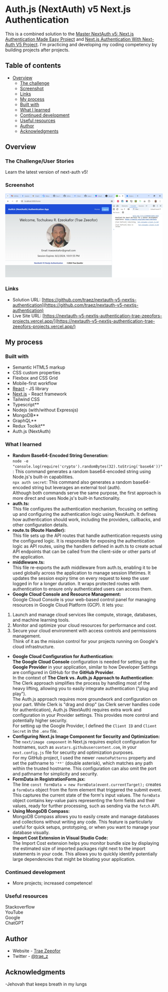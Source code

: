 # Auth.js (NextAuth) v5 Next.js Authentication

This is a combined solution to the [Master NextAuth v5: Next.js Authentication Made Easy Project](https://www.youtube.com/watch?v=4BjowsolXmw) and [Next.js Authentication With Next-Auth V5 Project](https://www.youtube.com/watch?v=O8Ae6MC5bf4). I'm practicing and developing my coding competency by building projects after projects.

## Table of contents

- [Overview](#overview)
  - [The challenge](#the-challenge)
  - [Screenshot](#screenshot)
  - [Links](#links)
  - [My process](#my-process)
  - [Built with](#built-with)
  - [What I learned](#what-i-learned)
  - [Continued development](#continued-development)
  - [Useful resources](#useful-resources)
  - [Author](#author)
  - [Acknowledgments](#acknowledgments)

## Overview

### The Challenge/User Stories

Learn the latest version of next-auth v5!

### Screenshot

![](public/screenshot-desktop.png)

### Links

- Solution URL: [https://github.com/traez/nextauth-v5-nextjs-authentication](https://github.com/traez/nextauth-v5-nextjs-authentication)
- Live Site URL: [https://nextauth-v5-nextjs-authentication-trae-zeeofors-projects.vercel.app/](https://nextauth-v5-nextjs-authentication-trae-zeeofors-projects.vercel.app/)

## My process

### Built with

- Semantic HTML5 markup
- CSS custom properties
- Flexbox and CSS Grid
- Mobile-first workflow
- [React](https://reactjs.org/) - JS library
- [Next.js](https://nextjs.org/) - React framework
- Tailwind CSS
- Typescript**
- Nodejs (with/without Expressjs)
- MongoDB**  
- GraphQL**    
- Redux Toolkit**  
- Auth.js (NextAuth)   

### What I learned
   
- **Random Base64-Encoded String Generation:**  
`node -e "console.log(require('crypto').randomBytes(32).toString('base64'))"`: This command generates a random base64-encoded string using Node.js's built-in capabilities.  
`npx auth secret`: This command also generates a random base64-encoded string but leverages an external tool (auth).  
Although both commands serve the same purpose, the first approach is more direct and uses Node.js's built-in functionality.
- **auth.ts:**  
This file configures the authentication mechanism, focusing on setting up and configuring the authentication logic using NextAuth. It defines how authentication should work, including the providers, callbacks, and other configuration details. 
- **route.ts (Route Handler):**  
This file sets up the API routes that handle authentication requests using the configured logic. It is responsible for exposing the authentication logic as API routes, using the handlers defined in auth.ts to create actual API endpoints that can be called from the client-side or other parts of the application. 
- **middleware.ts:**  
This file re-exports the auth middleware from auth.ts, enabling it to be used globally across the application to manage session lifetimes. It updates the session expiry time on every request to keep the user logged in for a longer duration. It wraps protected routes with authentication to ensure only authenticated users can access them.  
- **Google Cloud Console and Resource Management:**  
Google Cloud Console is your web-based control panel for managing resources in Google Cloud Platform (GCP). It lets you:  
1) Launch and manage cloud services like compute, storage, databases, and machine learning tools.  
2) Monitor and optimize your cloud resources for performance and cost.  
3) Secure your cloud environment with access controls and permissions management.  
Think of it as the mission control for your projects running on Google's cloud infrastructure.  
- **Google Cloud Configuration for Authentication:**    
**The Google Cloud Console** configuration is needed for setting up the **Google Provider** in your application, similar to how Developer Settings are configured in GitHub for the **GitHub Provider**.  
In the context of **The Clerk vs. Auth.js Approach to Authentication**:
The Clerk approach simplifies the process by handling most of the heavy lifting, allowing you to easily integrate authentication ("plug and play").  
The Auth.js approach requires more groundwork and configuration on your part. While Clerk is "drag and drop" (as Clerk server handles code for authentication), Auth.js (NextAuth) requires extra work and configuration in your Provider settings. This provides more control and potentially higher security.  
For setting up the Google Provider, I defined the `Client ID` and `Client Secret` in the `.env` file.
- **Configuring Next.js Image Component for Security and Optimization:**  
The `next/image component` in Next.js requires explicit configuration for hostnames, such as `avatars.githubusercontent.com`, in your `next.config.js` file for security and optimization purposes.  
For my GitHub project, I used the newer `remotePatterns` property and set the pathname to `'**'` (double asterisk), which matches any path within the trusted hostname. This configuration can also omit the port and pathname for simplicity and security.  
- **FormData in RegistrationForm.jsx:**   
The line `const formData = new FormData(event.currentTarget);` creates a `formData` object from the form element that triggered the submit event. This captures the current state of the form's input values. The `formData` object contains key-value pairs representing the form fields and their values, ready for further processing, such as sending via the `fetch` API. 
- **Using MongoDB Compass:**  
MongoDB Compass allows you to easily create and manage databases and collections without writing any code. This feature is particularly useful for quick setups, prototyping, or when you want to manage your database visually. 
- **Import Cost Extension in Visual Studio Code:**    
The Import Cost extension helps you monitor bundle size by displaying the estimated size of imported packages right next to the import statements in your code. This allows you to quickly identify potentially large dependencies that might be bloating your application.   

### Continued development

- More projects; increased competence!

### Useful resources

Stackoverflow  
YouTube  
Google  
ChatGPT

## Author

- Website - [Trae Zeeofor](https://github.com/traez)
- Twitter - [@trae_z](https://twitter.com/trae_z)

## Acknowledgments

-Jehovah that keeps breath in my lungs
